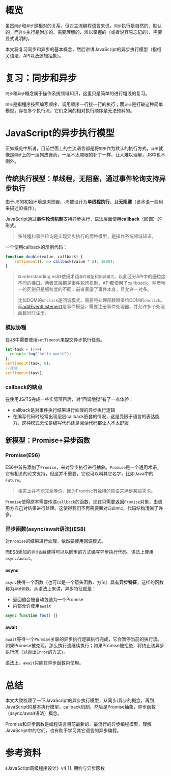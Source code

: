 # 概览

虽然`同步`和`异步`是相对的关系，但对主流编程语言来说，`同步`执行是自然的、默认的，而`异步`执行是附加的、需要理解的、难以掌握的（或者说容易忘记的）、需要显式说明的。

本文将复习同步和异步的基本概念，然后讲讲JavaScript的异步执行模型（指相关语法、API以及逻辑抽象）。

# 复习：同步和异步

`同步`和`异步`概念属于操作系统领域知识，这里只是简单的进行粗浅的复习。

`同步`是指程序按照编写顺序、调用顺序一行接一行的执行；而`异步`是打破这种简单模型，存在多个执行流，它们之间的相对执行顺序是无法预料的。

# JavaScript的异步执行模型

正如概览中所说，目前世面上的主流语言都是将`同步`作为默认的执行方式，`异步`就像是`同步`上的一层狗皮膏药，一层不太顺眼的补丁一样，让人难以理解，JS中也不例外。

## 传统执行模型：单线程，无阻塞，通过事件轮询支持异步执行

由于JS的初始环境是浏览器，JS被设计为**单线程执行**，且**无阻塞**（该术语一般用来描述IO操作）。

JavaScript通过**事件轮询机制**支持异步执行，语法层面使用**callback**（回调）的形式。

> 多线程和事件轮询是实现异步执行的两种模型，是操作系统领域知识。

一个使用callback的示例代码：

```javascript
function double(value, callback) {
	setTimeout(() => callback(value * 2), 1000);
}
```

> 《understanding es6》使用术语`事件模型`和`回调模式`，以此区分API中的细粒度不同的接口，两者底层都是事件轮询机制，API都使用了callboack。两者唯一的区别只是细粒度的不同：前者暴露了事件本身，且允许一对多。
>
> 比如DOM的`onclick`是回调模式，需要将处理函数赋值给DOM的`onclick`。而[addEventListener()](https://developer.mozilla.org/en-US/docs/Web/API/EventTarget/addEventListener)是事件模型，需要注册事件处理器，并允许多个处理函数同时注册。

### 模拟协程

在JS中需要使用`setTimeout`来提交异步执行任务。

```javascript
let task = ()=>{
  console.log("hello world");  
};
setTimeout(task, 0);
//或者
setTimeout(task);
```

### callback的缺点

在使用JS/TS完成一些实际项目后，对“回调地狱”有了一点体验：

- callback是对事件执行结果进行处理的异步执行逻辑
- 在编写代码时经常出现层层callback嵌套的情况，这是受限于语言的表达能力，这种模式无论是编写代码还是阅读代码都让人不太舒服

## 新模型：Promise+异步函数

### Promise(ES6)

ES6中首先添加了`Promise`，来对异步执行进行抽象。`Promise`是一个通用术语，它有相关的论文支持，但这并不重要，它也可以叫其它名字，比如Java中的`Future`。

> 事实上并不能完全等价，因为Promise有独特的原语来满足某些需求。

`Promise`使得原本需要传递`callback`的函数，现在只需要返回`Promise`对象，由调用方自己对结果进行处理。这使得我们不再需要面对`回调地狱`，代码结构清晰了许多。

### 异步函数(async/await语法)(ES8)

对`Promise`的结果进行处理，依然要使用回调模式。

而ES8添加的`异步函数`使得可以以同步的方式编写异步执行代码，语法上使用`async/await`。

#### async

`async`使得一个函数（也可以是一个箭头函数、方法）具有**异步特征**，这样的函数称为`异步函数`。从语法上来讲，异步特征就是：

- 返回值会被自动包装为一个Promise
- 内部允许使用`await`

```javascript
async function foo() {}
```

#### await

`await`等待一个`Pormise`关联的异步执行逻辑执行完成，它会暂停当前的执行流。如果Promise被兑现，那么执行流继续执行；如果Promise被拒绝，将终止该异步执行流（以抛出`Error`的方式）。

语法上，`await`只能在异步函数内使用。
# 总结

本文大致梳理了一下JavaScript的异步执行模型，从同步/异步的概念，再到JavaScript的基本执行模型，callback机制，然后是Promise抽象，异步函数（async/await语法）概念。

Promise和异步函数是编程语言目前最新的、最流行的异步编程模型，理解JavaScript中的它们，也有助于学习其它语言的异步编程。

# 参考资料

《JavaScript高级程序设计》v4 11. 期约与异步函数
